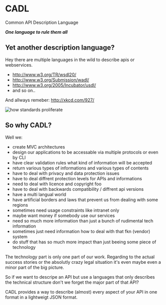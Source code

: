 # CADL

Common API Description Language

__*One language to rule them all*__

## Yet another description language?

Hey there are multiple languages in the wild to describe apis or webservices.

* http://www.w3.org/TR/wsdl20/
* http://www.w3.org/Submission/wadl/
* http://www.w3.org/2005/Incubator/usdl/
* and so on..

And allways remeber: http://xkcd.com/927/ 

![how standards proliferate](http://imgs.xkcd.com/comics/standards.png)

## So why CADL?

Well we:

* create MVC architectures
* design our applications to be accessable via multiple protocols or even by CLI
* have clear validation rules what kind of information will be accepted
* return various types of informations and various types of contents 
* have to deal with privacy and data protection issues 
* have to deal diffrent protection levels for APIs and informations
* need to deal with licence and copyright foo
* have to deal with backwards compatibility / diffrent api versions
* have a multi langual world
* have artificial borders and laws that prevent us from dealing with some regions
* sometimes need usage constraints like intranet only
* maybe want money if somebody use our services
* need so much more information than just a bunch of rudimental tech information
* sometimes just need information how to deal with that fkn (vendor) system
* do stuff that has so much more impact than just beeing some piece of technology

The technology part is only one part of our work.
Regarding to the actual success stories or the absolutly crazy legal situation it's even maybe even a minor part
of the big picture. 

So if we want to descripe an API but use a languages that only describes the
technical structure don't we forget the major part of that API? 

CADL provides a way to describe (almost) every aspect of your API in one format in
a lightweigt JSON format.





